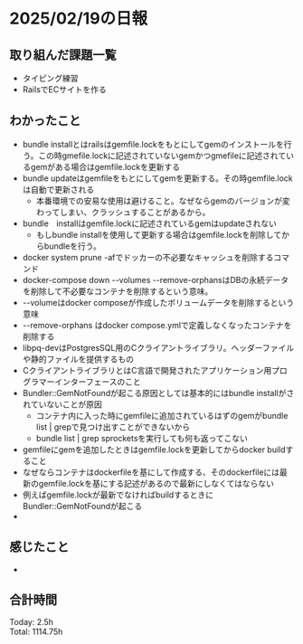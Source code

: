 # 2025/02/19の日報
## 取り組んだ課題一覧
* タイピング練習
*  RailsでECサイトを作る
## わかったこと
* bundle installとはrailsはgemfile.lockをもとにしてgemのインストールを行う。この時gmefile.lockに記述されていないgemかつgmefileに記述されているgemがある場合はgemfile.lockを更新する
* bundle updateはgemfileをもとにしてgemを更新する。その時gemfile.lockは自動で更新される
  *  本番環境での安易な使用は避けること。なぜならgemのバージョンが変わってしまい、クラッシュすることがあるから。
* bundle　installはgemfile.lockに記述されているgemはupdateされない
  *  もしbundle installを使用して更新する場合はgemfile.lockを削除してからbundleを行う。
*  docker system prune -afでドッカーの不必要なキャッシュを削除するコマンド
*  docker-compose down --volumes --remove-orphansはDBの永続データを削除して不必要なコンテナを削除するという意味。
  *  --volumeはdocker composeが作成したボリュームデータを削除するという意味
  *  --remove-orphans はdocker compose.ymlで定義しなくなったコンテナを削除する
*  libpq-devはPostgresSQL用のCクライアントライブラリ。ヘッダーファイルや静的ファイルを提供するもの
  *  CクライアントライブラリとはC言語で開発されたアプリケーション用プログラマーインターフェースのこと
* Bundler::GemNotFoundが起こる原因としては基本的にはbundle installがされていないことが原因
  * コンテナ内に入った時にgemfileに追加されているはずのgemがbundle list | grepで見つけ出すことができないから
  * bundle list | grep sprocketsを実行しても何も返ってこない
* gemfileにgemを追加したときはgemfile.lockを更新してからdocker buildすること
 * なぜならコンテナはdockerfileを基にして作成する、そのdockerfileには最新のgemfile.lockを基にする記述があるので最新にしなくてはならない
 * 例えばgemfile.lockが最新でなければbuildするときにBundler::GemNotFoundが起こる
 *  
## 感じたこと
* 
## 合計時間 
Today: 2.5h<br>
Total: 1114.75h
